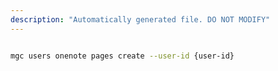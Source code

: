```yaml
---
description: "Automatically generated file. DO NOT MODIFY"
---
```


```bash

mgc users onenote pages create --user-id {user-id}

```